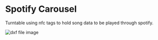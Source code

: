 # Spotify Carousel
Turntable using nfc tags to hold song data to be played through spotify.


![dxf file image](https://cdn.discordapp.com/attachments/1024403087571558430/1078217722556592199/snip.JPG  "dxf file for recreation")
